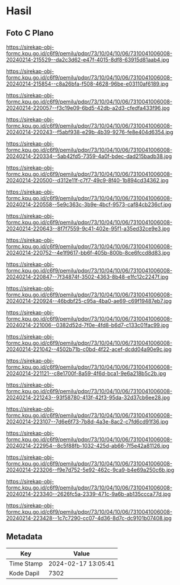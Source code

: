# Hasil

## Foto C Plano

https://sirekap-obj-formc.kpu.go.id/c6f9/pemilu/pdpr/73/10/04/10/06/7310041006008-20240214-215529--da2c3d62-e47f-4015-8df8-63915d81aab4.jpg

https://sirekap-obj-formc.kpu.go.id/c6f9/pemilu/pdpr/73/10/04/10/06/7310041006008-20240214-215854--c8a26bfa-f508-4628-96be-e03110af6189.jpg

https://sirekap-obj-formc.kpu.go.id/c6f9/pemilu/pdpr/73/10/04/10/06/7310041006008-20240214-220057--f3c19e09-6bd5-42db-a2d3-cfedfa433f96.jpg

https://sirekap-obj-formc.kpu.go.id/c6f9/pemilu/pdpr/73/10/04/10/06/7310041006008-20240214-220243--f5abf938-e29b-4b39-9276-fe8e404d6354.jpg

https://sirekap-obj-formc.kpu.go.id/c6f9/pemilu/pdpr/73/10/04/10/06/7310041006008-20240214-220334--5ab42fd5-7359-4a0f-bdec-dad215badb38.jpg

https://sirekap-obj-formc.kpu.go.id/c6f9/pemilu/pdpr/73/10/04/10/06/7310041006008-20240214-220500--d312e11f-c7f7-49c9-8f40-1b894cd34362.jpg

https://sirekap-obj-formc.kpu.go.id/c6f9/pemilu/pdpr/73/10/04/10/06/7310041006008-20240214-220558--5e9c363c-3b9e-4bcf-9573-caf84cb236cf.jpg

https://sirekap-obj-formc.kpu.go.id/c6f9/pemilu/pdpr/73/10/04/10/06/7310041006008-20240214-220643--8f7f7559-9c41-402e-95f1-a35ed32ce9e3.jpg

https://sirekap-obj-formc.kpu.go.id/c6f9/pemilu/pdpr/73/10/04/10/06/7310041006008-20240214-220752--4e1f9617-bb6f-405b-800b-8ce6fccd8d83.jpg

https://sirekap-obj-formc.kpu.go.id/c6f9/pemilu/pdpr/73/10/04/10/06/7310041006008-20240214-220847--7f34874f-3502-4363-8b48-e1fc12c2247f.jpg

https://sirekap-obj-formc.kpu.go.id/c6f9/pemilu/pdpr/73/10/04/10/06/7310041006008-20240214-220924--46bdbf25-c95a-4ba0-ae69-c69f19487eb7.jpg

https://sirekap-obj-formc.kpu.go.id/c6f9/pemilu/pdpr/73/10/04/10/06/7310041006008-20240214-221006--0382d52d-7f0e-4fd8-b6d7-c133c01fac99.jpg

https://sirekap-obj-formc.kpu.go.id/c6f9/pemilu/pdpr/73/10/04/10/06/7310041006008-20240214-221042--4502b71b-c0bd-4f22-acef-dcdd04a90e9c.jpg

https://sirekap-obj-formc.kpu.go.id/c6f9/pemilu/pdpr/73/10/04/10/06/7310041006008-20240214-221121--c8e1700f-8a59-4f6d-bca1-9e6a218b5c2b.jpg

https://sirekap-obj-formc.kpu.go.id/c6f9/pemilu/pdpr/73/10/04/10/06/7310041006008-20240214-221243--93f58780-413f-42f3-95da-32d37cb6ee28.jpg

https://sirekap-obj-formc.kpu.go.id/c6f9/pemilu/pdpr/73/10/04/10/06/7310041006008-20240214-223107--7d6e6f73-7b8d-4a3e-8ac2-c7fd6cd91f36.jpg

https://sirekap-obj-formc.kpu.go.id/c6f9/pemilu/pdpr/73/10/04/10/06/7310041006008-20240214-222954--8c5f88fb-1032-425d-ab66-7f5e42a81126.jpg

https://sirekap-obj-formc.kpu.go.id/c6f9/pemilu/pdpr/73/10/04/10/06/7310041006008-20240214-223206--f9e7d752-5e92-462c-9ca9-b4e69a250c6b.jpg

https://sirekap-obj-formc.kpu.go.id/c6f9/pemilu/pdpr/73/10/04/10/06/7310041006008-20240214-223340--2626fc5a-2339-471c-9a6b-ab135ccca77d.jpg

https://sirekap-obj-formc.kpu.go.id/c6f9/pemilu/pdpr/73/10/04/10/06/7310041006008-20240214-223428--1c7c7290-cc07-4d36-8d7c-dc9101b07408.jpg


## Metadata

| Key        | Value               |
| ---------- | ------------------- |
| Time Stamp | 2024-02-17 13:05:41 |
| Kode Dapil | 7302                |



